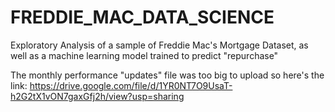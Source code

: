 # FREDDIE_MAC_DATA_SCIENCE
Exploratory Analysis of a sample of Freddie Mac's Mortgage Dataset, as well as a machine learning model trained to predict "repurchase"

The monthly performance "updates" file was too big to upload so here's the link:
https://drive.google.com/file/d/1YR0NT7O9UsaT-h2G2tX1vON7gaxGfj2h/view?usp=sharing

